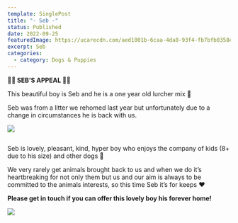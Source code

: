 ```yaml
---
template: SinglePost
title: "- Seb -"
status: Published
date: 2022-09-25
featuredImage: https://ucarecdn.com/aed1001b-6caa-4da8-93f4-fb7bfb0358e7/-/crop/1536x761/0,407/-/preview/
excerpt: Seb
categories:
  - category: Dogs & Puppies
---
```

**🖤🖤 SEB’S APPEAL 🖤🖤**

This beautiful boy is Seb and he is a one year old lurcher mix 🥰

Seb was from a litter we rehomed last year but unfortunately due to a change in circumstances he is back with us.

![](https://ucarecdn.com/d9fdfd42-c3b4-41db-83b7-e613c763d016/)

![]()

Seb is lovely, pleasant, kind, hyper boy who enjoys the company of kids (8+ due to his size) and other dogs 🐶 

We very rarely get animals brought back to us and when we do it’s heartbreaking for not only them but us and our aim is always to be committed to the animals interests, so this time Seb it’s for keeps ❤️

**P﻿lease get in touch if you can offer this lovely boy his forever home!**

![](https://ucarecdn.com/6c9a7221-27f7-46a7-a11c-0c149a22fb05/)

![]()

![]()